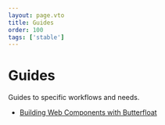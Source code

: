 ```yaml
---
layout: page.vto
title: Guides
order: 100
tags: ['stable']
---
```


# Guides

Guides to specific workflows and needs.

- [Building Web Components with Butterfloat](./web-components.md)
